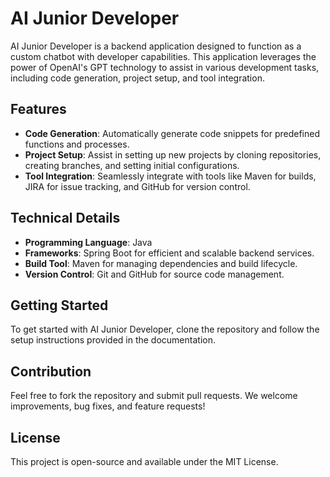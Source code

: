 # AI Junior Developer

AI Junior Developer is a backend application designed to function as a custom chatbot with developer capabilities. This application leverages the power of OpenAI's GPT technology to assist in various development tasks, including code generation, project setup, and tool integration.

## Features

- **Code Generation**: Automatically generate code snippets for predefined functions and processes.
- **Project Setup**: Assist in setting up new projects by cloning repositories, creating branches, and setting initial configurations.
- **Tool Integration**: Seamlessly integrate with tools like Maven for builds, JIRA for issue tracking, and GitHub for version control.

## Technical Details

- **Programming Language**: Java
- **Frameworks**: Spring Boot for efficient and scalable backend services.
- **Build Tool**: Maven for managing dependencies and build lifecycle.
- **Version Control**: Git and GitHub for source code management.

## Getting Started

To get started with AI Junior Developer, clone the repository and follow the setup instructions provided in the documentation.

## Contribution

Feel free to fork the repository and submit pull requests. We welcome improvements, bug fixes, and feature requests!

## License

This project is open-source and available under the MIT License.
